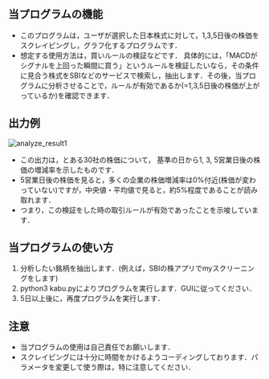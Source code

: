 ## 当プログラムの機能
- このプログラムは，ユーザが選択した日本株式に対して，1,3,5日後の株価をスクレイピングし，グラフ化するプログラムです．
- 想定する使用方法は，買いルールの検証などです．
具体的には，「MACDがシグナルを上回った瞬間に買う」というルールを検証したいなら，その条件に見合う株式をSBIなどのサービスで検索し，抽出します．その後，当プログラムに分析させることで，ルールが有効であるか(=1,3,5日後の株価が上がっているか)を確認できます．

## 出力例
![analyze_result1](https://github.com/nnu257/Stock_price_analyzer/assets/106762937/de6cafd7-d5a4-4b1e-b515-4fc9cf11b4ba)
- この出力は，とある30社の株価について， 基準の日から1, 3, 5営業日後の株価の増減率を示したものです．
- 5営業日後の株価を見ると，多くの企業の株価増減率は0%付近(株価が変わっていない)ですが，中央値・平均値で見ると，約5%程度であることが読み取れます．
- つまり，この検証をした時の取引ルールが有効であったことを示唆しています．
 
## 当プログラムの使い方
1. 分析したい銘柄を抽出します．(例えば，SBIの株アプリでmyスクリーニングをします)
2. python3 kabu.pyによりプログラムを実行します．GUIに従ってください．
3. 5日以上後に，再度プログラムを実行します．

## 注意
- 当プログラムの使用は自己責任でお願いします．
- スクレイピングには十分に時間をかけるようコーディングしております．パラメータを変更して使う際は，特に注意してください．

